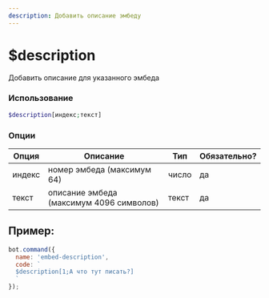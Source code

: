 ```yaml
---
description: Добавить описание эмбеду
---
```


# $description

Добавить описание для указанного эмбеда

### Использование
 
```php
$description[индекс;текст]
```

### Опции


| Опция | Описание | Тип | Обязательно? |
|--------|-------------|------|----------|
| индекс | номер эмбеда (максимум 64) | число | да |
| текст | описание эмбеда (максимум 4096 символов) | текст | да |


## Пример:

```javascript
bot.command({
  name: 'embed-description',
  code: `
  $description[1;А что тут писать?]
  `
});
```

